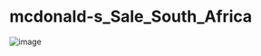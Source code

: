 # mcdonald-s_Sale_South_Africa
![image](https://user-images.githubusercontent.com/78611284/232065218-783680cb-de03-415d-95c9-be467a82c2fb.png)
